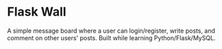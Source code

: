 # Flask Wall
A simple message board where a user can login/register, write posts, and comment on other users' posts. Built while learning Python/Flask/MySQL.
